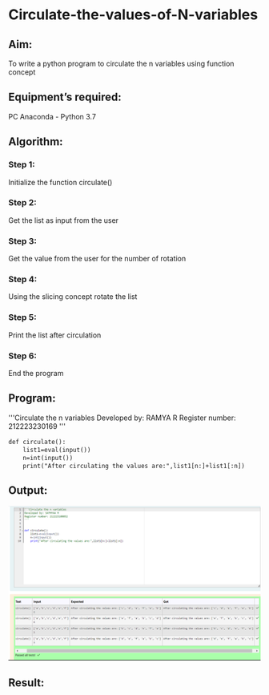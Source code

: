 # Circulate-the-values-of-N-variables
## Aim:
To write a python program to circulate the n variables using function concept
## Equipment’s required:
PC
Anaconda - Python 3.7
## Algorithm: 
### Step 1: 
Initialize the function circulate()
### Step 2: 
Get the list as input from the user
### Step 3: 
Get the value from the user for the number of rotation
### Step 4: 
Using the slicing concept rotate the list
### Step 5: 
Print the list after circulation
### Step 6: 
End the program
## Program:

'''Circulate the n variables
Developed by: RAMYA R
Register number: 212223230169
'''

```
def circulate():
    list1=eval(input())
    n=int(input())
    print("After circulating the values are:",list1[n:]+list1[:n])
```

## Output:

![alt text](<Screenshot 2024-03-10 102218.png>)

## Result:
